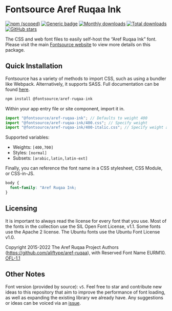 # Fontsource Aref Ruqaa Ink

[![npm (scoped)](https://img.shields.io/npm/v/@fontsource/aref-ruqaa-ink?color=brightgreen)](https://www.npmjs.com/package/@fontsource/aref-ruqaa-ink) [![Generic badge](https://img.shields.io/badge/fontsource-passing-brightgreen)](https://github.com/fontsource/fontsource) [![Monthly downloads](https://badgen.net/npm/dm/@fontsource/aref-ruqaa-ink)](https://github.com/fontsource/fontsource) [![Total downloads](https://badgen.net/npm/dt/@fontsource/aref-ruqaa-ink)](https://github.com/fontsource/fontsource) [![GitHub stars](https://img.shields.io/github/stars/fontsource/fontsource.svg?style=social&label=Star)](https://github.com/fontsource/fontsource/stargazers)

The CSS and web font files to easily self-host the “Aref Ruqaa Ink” font. Please visit the main [Fontsource website](https://fontsource.org/fonts/aref-ruqaa-ink) to view more details on this package.

## Quick Installation

Fontsource has a variety of methods to import CSS, such as using a bundler like Webpack. Alternatively, it supports SASS. Full documentation can be found [here](https://fontsource.org/docs/introduction).

```javascript
npm install @fontsource/aref-ruqaa-ink
```

Within your app entry file or site component, import it in.

```javascript
import "@fontsource/aref-ruqaa-ink"; // Defaults to weight 400
import "@fontsource/aref-ruqaa-ink/400.css"; // Specify weight
import "@fontsource/aref-ruqaa-ink/400-italic.css"; // Specify weight and style

```

Supported variables:
- Weights: `[400,700]`
- Styles: `[normal]`
- Subsets: `[arabic,latin,latin-ext]`

Finally, you can reference the font name in a CSS stylesheet, CSS Module, or CSS-in-JS.

```css
body {
  font-family: "Aref Ruqaa Ink;
}
```

## Licensing
It is important to always read the license for every font that you use.
Most of the fonts in the collection use the SIL Open Font License, v1.1. Some fonts use the Apache 2 license. The Ubuntu fonts use the Ubuntu Font License v1.0.

Copyright 2015-2022 The Aref Ruqaa Project Authors (https://github.com/aliftype/aref-ruqaa), with Reserved Font Name EURM10.
[OFL-1.1](http://scripts.sil.org/OFL)

## Other Notes
Font version (provided by source): `v5`.
Feel free to star and contribute new ideas to this repository that aim to improve the performance of font loading, as well as expanding the existing library we already have. Any suggestions or ideas can be voiced via an [issue](https://github.com/fontsource/fontsource/issues).